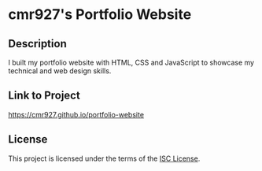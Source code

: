 # cmr927's Portfolio Website

## Description
I built my portfolio website with HTML, CSS and JavaScript to showcase my technical and web design skills.

## Link to Project
https://cmr927.github.io/portfolio-website

## License
This project is licensed under the terms of the [ISC License](https://opensource.org/licenses/ISC).
